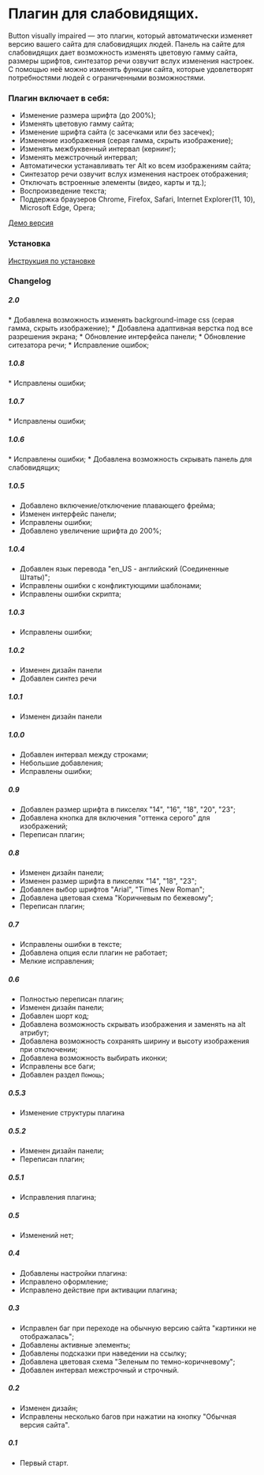 <h1>Плагин для слабовидящих.</h1>

Button visually impaired  — это плагин, который автоматически изменяет версию вашего сайта для слабовидящих людей.
Панель на сайте для слабовидящих дает возможность изменять цветовую гамму сайта, размеры шрифтов, синтезатор речи озвучит вслух изменения настроек.
С помощью неё можно изменять функции сайта, которые удовлетворят потребностями людей с ограниченными возможностями.
<h3>Плагин включает в себя:</h3>

* Изменение размера шрифта (до 200%);
* Изменять цветовую гамму сайта;
* Изменение шрифта сайта (с засечками или без засечек);
* Изменение изображения (серая гамма, скрыть изображение);
* Изменять межбуквенный интервал (кернинг);
* Изменять межстрочный интервал;
* Автоматически устанавливать тег Alt ко всем изображениям сайта;
* Синтезатор речи озвучит вслух изменения настроек отображения;
* Отключать встроенные элементы (видео, карты и тд.);
* Воспроизведение текста;
* Поддержка браузеров Chrome, Firefox, Safari, Internet Explorer(11, 10), Microsoft Edge, Opera;

<a href="https://bvi.isvek.ru/demo" target="_blank">Демо версия</a>

<h3>Установка</h3>

<a href="https://bvi.isvek.ru/ustanovka-plagina/javascript/" target="_blank">Инструкция по установке</a>

<h3>Changelog</h3>

<h5>2.0</h5>
* Добавлена возможность изменять background-image css (серая гамма, скрыть изображение);
* Добавлена адаптивная верстка под все разрешения экрана;
* Обновление интерфейса панели;
* Обновление ситезатора речи;
* Исправление ошибок;

<h5>1.0.8</h5>
* Исправлены ошибки;

<h5>1.0.7</h5>
* Исправлены ошибки;

<h5>1.0.6</h5>
* Исправлены ошибки;
* Добавлена возможность скрывать панель для слабовидящих;

<h5>1.0.5</h5>

* Добавлено включение/отключение плавающего фрейма;
* Изменен интерфейс панели;
* Исправлены ошибки;
* Добавлено увеличение шрифта до 200%;

<h5>1.0.4</h5>

* Добавлен язык перевода "en_US - английский (Соединенные Штаты)";
* Исправлены ошибки с конфликтующими шаблонами;
* Исправлены ошибки скрипта;

<h5>1.0.3</h5>

* Исправлены ошибки;

<h5>1.0.2</h5>

* Изменен дизайн панели
* Добавлен синтез речи

<h5>1.0.1</h5>

* Изменен дизайн панели

<h5>1.0.0</h5>

* Добавлен интервал между строками;
* Небольшие добавления;
* Исправлены ошибки;

<h5>0.9</h5>

* Добавлен размер шрифта в пикселях "14", "16", "18", "20", "23";
* Добавлена кнопка для включения "оттенка серого" для изображений;
* Переписан плагин;

<h5>0.8</h5>

* Изменен дизайн панели;
* Изменен размер шрифта в пикселях "14", "18", "23";
* Добавлен выбор шрифтов "Arial", "Times New Roman";
* Добавлена цветовая схема "Коричневым по бежевому";
* Переписан плагин;

<h5>0.7</h5>

* Исправлены ошибки в тексте;
* Добавлена опция если плагин не работает;
* Мелкие исправления;

<h5>0.6</h5>

* Полностью переписан плагин;
* Изменен дизайн панели;
* Добавлен шорт код;
* Добавлена возможность скрывать изображения и заменять на alt атрибут;
* Добавлена возможность сохранять ширину и высоту изображения при отключении;
* Добавлена возможность выбирать иконки;
* Исправлены все баги;
* Добавлен раздел `Помощь`;

<h5>0.5.3</h5>

* Изменение структуры плагина
<h5>0.5.2</h5>

* Изменен дизайн панели;
* Переписан плагин;

<h5>0.5.1</h5>

* Исправления плагина;

<h5>0.5</h5>

* Изменений нет;

<h5>0.4</h5>

* Добавлены настройки плагина:
* Исправлено оформление;
* Исправлено действие при активации плагина;

<h5>0.3</h5>

* Исправлен баг при переходе на обычную версию сайта "картинки не отображалась";
* Добавлены активные элементы;
* Добавлены подсказки при наведении на ссылку;
* Добавлена цветовая схема "Зеленым по темно-коричневому";
* Добавлен интервал межстрочный и строчный.
<h5>0.2</h5>

* Изменен дизайн;
* Исправлены несколько багов при нажатии на кнопку "Обычная версия сайта".

<h5>0.1</h5>

* Первый старт.
